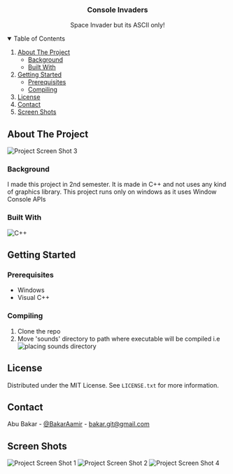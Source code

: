 <h3 align="center">Console Invaders</h3>
<p align="center">Space Invader but its ASCII only!</p>
<!-- TABLE OF CONTENTS -->
<details open>
  <summary>Table of Contents</summary>
  <ol>
    <li>
      <a href="#about-the-project">About The Project</a>
      <ul>
        <li><a href="#background">Background</a></li>
        <li><a href="#built-with">Built With</a></li>
      </ul>
    </li>
    <li>
      <a href="#getting-started">Getting Started</a>
      <ul>
        <li><a href="#prerequisites">Prerequisites</a></li>
        <li><a href="#compiling">Compiling</a></li>
      </ul>
    </li>
    <li><a href="#license">License</a></li>
    <li><a href="#contact">Contact</a></li>
    <li><a href="#screen-shots">Screen Shots</a></li>
  </ol>
</details>

## About The Project

![Project Screen Shot 3](https://github.com/bakar-git/Console-Invaders/blob/main/SS/Level1%20b.png)

### Background

I made this project in 2nd semester. It is made in C++ and not uses any kind of graphics library. This project runs only on windows as it uses Window Console APIs 

### Built With

![C++](https://img.shields.io/badge/c++-%2300599C.svg?style=for-the-badge&logo=c%2B%2B&logoColor=white)

## Getting Started

### Prerequisites

* Windows
* Visual C++

### Compiling

1. Clone the repo
2. Move 'sounds' directory to path where executable will be compiled i.e
![placing sounds directory](https://github.com/bakar-git/Console-Invaders/)

## License

Distributed under the MIT License. See `LICENSE.txt` for more information.

## Contact

Abu Bakar - [@BakarAamir](https://twitter.com/BakarAamir) - bakar.git@gmail.com

## Screen Shots

![Project Screen Shot 1](https://github.com/bakar-git/Console-Invaders/blob/main/SS/WelcomeScreen.png)
![Project Screen Shot 2](https://github.com/bakar-git/Console-Invaders/blob/main/SS/Level1%20a.png)
![Project Screen Shot 4](https://github.com/bakar-git/Console-Invaders/blob/main/SS/GameOver.png)
